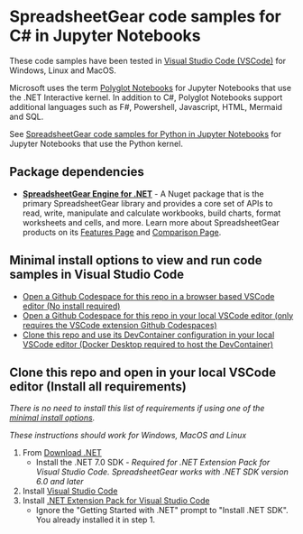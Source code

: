 # SpreadsheetGear code samples for C# in Jupyter Notebooks #

These code samples have been tested in [Visual Studio Code (VSCode)](https://code.visualstudio.com/) for Windows, Linux and MacOS.

Microsoft uses the term [Polyglot Notebooks](https://marketplace.visualstudio.com/items?itemName=ms-dotnettools.dotnet-interactive-vscode) for Jupyter Notebooks that use the .NET Interactive kernel. In addition to C#, Polyglot Notebooks support additional languages such as F#, Powershell, Javascript, HTML, Mermaid and SQL. 

See [SpreadsheetGear code samples for Python in Jupyter Notebooks](https://github.com/tracktownsoftware/SpreadsheetGearCodeSamples_JupyterPython) for Jupyter Notebooks that use the Python kernel. 

## Package dependencies ##
*   **[SpreadsheetGear Engine for .NET](https://www.nuget.org/packages/SpreadsheetGear/9.1.44-beta)** - A Nuget package that is the primary SpreadsheetGear library and provides a core set of APIs to read, write, manipulate and calculate workbooks, build charts, format worksheets and cells, and more. Learn more about SpreadsheetGear products on its [Features Page](https://www.spreadsheetgear.com/Products/Features) and [Comparison Page](https://www.spreadsheetgear.com/Products/Compare).

## Minimal install options to view and run code samples in Visual Studio Code ##
- [Open a Github Codespace for this repo in a browser based VSCode editor (No install required)](./docs/SampleCodeInVSCode.md#open-a-github-codespace-in-a-browser-based-vscode-editor-no-install-required)
- [Open a Github Codespace for this repo in your local VSCode editor (only requires the VSCode extension Github Codespaces)](./docs/SampleCodeInVSCode.md#open-a-github-codespace-in-your-local-vscode-editor-no-other-install-required)
- [Clone this repo and use its DevContainer configuration in your local VSCode editor (Docker Desktop required to host the DevContainer)](./docs/SampleCodeInVSCode.md#clone-this-repo-and-use-its-devcontainer-configuration-in-your-local-vscode-editor-docker-desktop-install-required-to-host-the-devcontainer)

## Clone this repo and open in your local VSCode editor (Install all requirements) ##

*There is no need to install this list of requirements if using one of the [minimal install options](#minimal-install-options-to-view-and-run-code-samples-in-visual-studio-code).*

*These instructions should work for Windows, MacOS and Linux*

1. From [Download .NET](https://dotnet.microsoft.com/en-us/download)
    - Install the .NET 7.0 SDK - *Required for .NET Extension Pack for Visual Studio Code. SpreadsheetGear works with .NET SDK version 6.0 and later*
2. Install [Visual Studio Code](https://code.visualstudio.com/)
3. Install [.NET Extension Pack for Visual Studio Code](https://marketplace.visualstudio.com/items?itemName=ms-dotnettools.vscode-dotnet-pack)
    - Ignore the "Getting Started with .NET" prompt to "Install .NET SDK". You already installed it in step 1.


